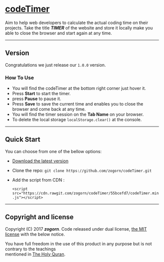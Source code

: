 # [codeTimer](https://github.com/zogorn/codeTimer)
Aim to help web developers to calculate the actual coding time on their projects.
Take the title **_TIMER_** of the website and store it locally make you able to close the browser and start again at any time.


***


## Version
Congratulations we just release our `1.0.0` version.


### How To Use
+ You will find the codeTimer at the bottom right corner just hover it.
+ Press **Start** to start the timer.
+ press **Pause** to pause it.
+ Press **Save** to save the current time and enables you to close the browser and come back at any time.
+ You will find the timer session on the **Tab Name** on your browser.
+ To delete the local storage `localStorage.clear()` at the console.


***


## Quick Start
You can choose from one of the bellow options:
+ [Download the latest version](https://github.com/zogorn/codeTimer/archive/master.zip)
+ Clone the repo: `git clone https://github.com/zogorn/codeTimer.git`
+ Add the script from CDN :

  `<script src="https://cdn.rawgit.com/zogorn/codeTimer/55bcefd7/codeTimer.min.js"></script>`


***


## Copyright and license
Copyright (C) 2017 **_zogorn_**. Code released under dual license, [the MIT license](https://github.com/zogorn/codeTimer/blob/master/LICENSE) with the below notice.

You have full freedom in the use of this product in any purpose but is not contrary to the teachings  
mentioned in [The Holy Quran](http://quran.ksu.edu.sa/index.php?l=en#aya=1_1&m=hafs&qaree=husary&trans=en_sh).
